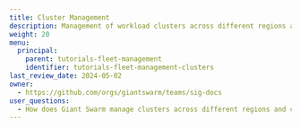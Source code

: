 ```yaml
---
title: Cluster Management
description: Management of workload clusters across different regions and cloud providers.
weight: 20
menu:
  principal:
    parent: tutorials-fleet-management
    identifier: tutorials-fleet-management-clusters
last_review_date: 2024-05-02
owner:
  - https://github.com/orgs/giantswarm/teams/sig-docs
user_questions:
  - How does Giant Swarm manage clusters across different regions and cloud providers?
---
```

